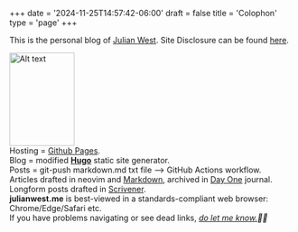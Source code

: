 +++
date = '2024-11-25T14:57:42-06:00'
draft = false
title = 'Colophon'
type = 'page'
+++



This is the personal blog of [Julian West](http://julianwest.me/Blog/about/about/). Site Disclosure can be found [here](https://julianwest.me/Blog/site-disclosure/site-disclosure/).

<img src="https://julianwest.me/Blog/colophon/julian.jpeg" alt="Alt text" width="115" height="165">

<div style="font-size: 14px;">
Hosting = <a href="https://pages.github.com">Github Pages</a>.<br>
Blog = modified <b><a href="https://gohugo.io">Hugo</a></b> static site generator.<br /> 
Posts = git-push markdown.md txt file --> GitHub Actions workflow.<br>
Articles drafted in neovim and <a href="https://en.wikipedia.org/wiki/Markdown">Markdown</a>, archived in <a href="https://dayoneapp.com">Day One</a> journal. Longform posts drafted in <a href="https://www.literatureandlatte.com/scrivener/overview">Scrivener</a>.<br>
<b>julianwest.me</b> is best-viewed in a standards-compliant web browser: Chrome/Edge/Safari etc.<br>
If you have problems navigating or see dead links, <i><a href="https://julianwest.me/Blog/contact/contacting/">do let me know.</a>🙏🏻</i>
</div>